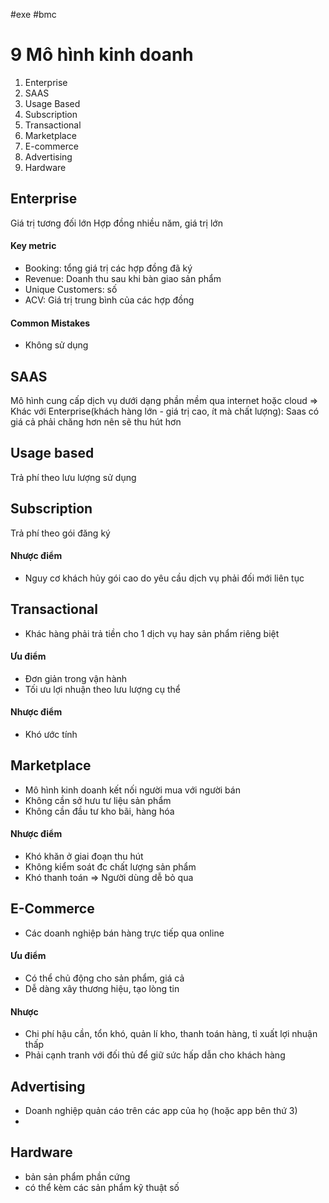 #exe #bmc
# 9 Mô hình kinh doanh
1. Enterprise
2. SAAS
3. Usage Based
4. Subscription
1. Transactional
1. Marketplace
1. E-commerce
1. Advertising
1. Hardware

## Enterprise

Giá trị tương đối lớn
Hợp đồng nhiều năm, giá trị lớn

#### Key metric
- Booking: tổng giá trị các hợp đồng đã ký
- Revenue: Doanh thu sau khi bàn giao sản phẩm
- Unique Customers: số 
- ACV: Giá trị trung bình của các hợp đồng
#### Common Mistakes
- Không sử dụng

## SAAS

Mô hình cung cấp dịch vụ dưới dạng phần mềm qua internet hoặc cloud
=> Khác với Enterprise(khách hàng lớn - giá trị cao, ít mà chất lượng): Saas có giá cả phải chăng hơn nên sẽ thu hút hơn


## Usage based
Trả phí theo lưu lượng sử dụng

## Subscription
Trả phí theo gói đăng ký

#### Nhược điểm
- Nguy cơ khách hủy gói cao do yêu cầu dịch vụ phải đối mới liên tục

## Transactional 
- Khác hàng phải trả tiền cho 1 dịch vụ hay sản phẩm riêng biệt
#### Ưu điểm
- Đơn giản trong vận hành
- Tối ưu lợi nhuận theo lưu lượng cụ thể
#### Nhược điểm
- Khó ước tính


## Marketplace
- Mô hình kinh doanh kết nối người mua với người bán
- Không cần sở hưu tư liệu sản phẩm
- Không cần đầu tư kho bãi, hàng hóa

#### Nhược điểm
- Khó khăn ở giai đoạn thu hút
- Không kiểm soát đc chất lượng sản phẩm
- Khó thanh toán => Người dùng dễ bỏ qua

## E-Commerce
- Các doanh nghiệp bán hàng trực tiếp qua online

#### Ưu điểm
- Có thể chủ động cho sản phẩm, giá cả
- Dễ dàng xây thương hiệu, tạo lòng tin

#### Nhược
- Chi phí hậu cần, tổn khó, quản lí kho, thanh toán hàng, tỉ xuất lợi nhuận thấp
- Phải cạnh tranh với đối thủ để giữ sức hấp dẫn cho khách hàng

## Advertising 
- Doanh nghiệp quản cáo trên các app của họ (hoặc app bên thứ 3)
- 

## Hardware
- bản sản phẩm phần cứng
- có thể kèm các sản phẩm kỹ thuật số

